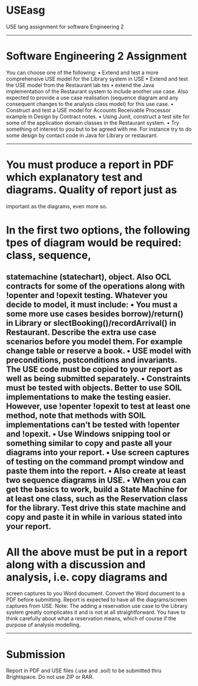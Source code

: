 # USEasg
USE lang assignment for software Engineering 2

---

# Software Engineering 2 Assignment

You can choose one of the following:
• Extend and test a more comprehensive USE model for the Library system in USE
• Extend and test the USE model from the Restaurant lab tes
• extend the Java implementation of the Restaurant system to include another use case. Also 
expected to provide a use case realisation (sequence diagram and any consequent changes 
to the analysis class model) for this use case.
• Construct and test a USE model for Accounts Receivable Processor example in Design by 
Contract notes.
• Using Junit, construct a test site for some of the application domain classes in the Restaurant 
system.
• Try something of interest to you but to be agreed with me. For instance try to do some 
design by contact code in Java for Library or restaurant.

---
# You must produce a report in PDF which explanatory test and diagrams. Quality of report just as 
important as the diagrams, even more so.

# In the first two options, the following tpes of diagram would be required: class, sequence, 
statemachine (statechart), object. Also OCL contracts for some of the operations along with !openter 
and !opexit testing. Whatever you decide to model, it must include:
• You must a some more use cases besides borrow)/return() in Library or 
slectBooking()/recordArrival() in Restaurant. Describe the extra use case scenarios before 
you model them. For example change table or reserve a book.
• USE model with preconditions, postconditions and invariants. The USE code must be copied 
to your report as well as being submitted separately. 
• Constraints must be tested with objects. Better to use SOIL implementations to make the 
testing easier. However, use !openter !opexit to test at least one method, note that 
methods with SOIL implementations can’t be tested with !openter and !opexit.
• Use Windows snipping tool or something similar to copy and paste all your diagrams into 
your report.
• Use screen captures of testing on the command prompt window and paste them into the 
report.
• Also create at least two sequence diagrams in USE.
• When you can get the basics to work, build a State Machine for at least one class, such as 
the Reservation class for the library. Test drive this state machine and copy and paste it in 
while in various stated into your report.
---
# All the above must be put in a report along with a discussion and analysis, i.e. copy diagrams and 
screen captures to you Word document. Convert the Word document to a PDF before submitting.
Report is expected to have all the diagrams/screen captures from USE. 
Note: The adding a reservation use case to the Library system greatly complicates it and is not at all 
straightforward. You have to think carefully about what a reservation means, which of course if the 
purpose of analysis modelling.

---
# Submission
Report in PDF and USE files (.use and .soil) to be submitted thru Brightspace. Do not use ZIP or 
RAR.
